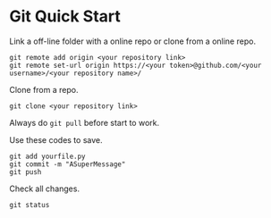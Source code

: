 # Git Quick Start

Link a off-line folder with a online repo or clone from a online repo.

```shell
git remote add origin <your repository link>
git remote set-url origin https://<your token>@github.com/<your username>/<your repository name>/
```

Clone from a repo.

```shell
git clone <your repository link>
```

Always do `git pull` before start to work.

Use these codes to save.

```shell
git add yourfile.py
git commit -m "ASuperMessage"
git push
```

Check all changes.

```shell
git status
```

